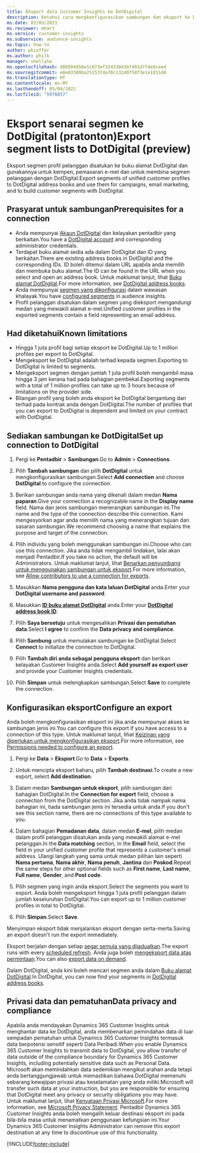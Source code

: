 ```yaml
---
title: Eksport data Customer Insights ke DotDigital
description: Ketahui cara mengkonfigurasikan sambungan dan eksport ke DotDigital.
ms.date: 03/03/2021
ms.reviewer: mhart
ms.service: customer-insights
ms.subservice: audience-insights
ms.topic: how-to
author: pkieffer
ms.author: philk
manager: shellyha
ms.openlocfilehash: d08504856e1c673ef32433b83bf491d7f4e8cee4
ms.sourcegitcommit: e8e03309ba2515374a70c132d0758f3e1e1851d0
ms.translationtype: HT
ms.contentlocale: ms-MY
ms.lasthandoff: 05/04/2021
ms.locfileid: "5976857"
---
```

# <a name="export-segment-lists-to-dotdigital-preview"></a><span data-ttu-id="87b95-103">Eksport senarai segmen ke DotDigital (pratonton)</span><span class="sxs-lookup"><span data-stu-id="87b95-103">Export segment lists to DotDigital (preview)</span></span>

<span data-ttu-id="87b95-104">Eksport segmen profil pelanggan disatukan ke buku alamat DotDigital dan gunakannya untuk kempen, pemasaran e-mel dan untuk membina segmen pelanggan dengan DotDigital.</span><span class="sxs-lookup"><span data-stu-id="87b95-104">Export segments of unified customer profiles to DotDigital address books and use them for campaigns, email marketing, and to build customer segments with DotDigital.</span></span> 

## <a name="prerequisites-for-a-connection"></a><span data-ttu-id="87b95-105">Prasyarat untuk sambungan</span><span class="sxs-lookup"><span data-stu-id="87b95-105">Prerequisites for a connection</span></span>

-   <span data-ttu-id="87b95-106">Anda mempunyai [Akaun DotDigital](https://dotdigital.com/) dan kelayakan pentadbir yang berkaitan.</span><span class="sxs-lookup"><span data-stu-id="87b95-106">You have a [DotDigital account](https://dotdigital.com/) and corresponding administrator credentials.</span></span>
-   <span data-ttu-id="87b95-107">Terdapat buku alamat sedia ada dalam DotDigital dan ID yang berkaitan.</span><span class="sxs-lookup"><span data-stu-id="87b95-107">There are existing address books in DotDigital and the corresponding IDs.</span></span> <span data-ttu-id="87b95-108">ID boleh ditemui dalam URL apabila anda memilih dan membuka buku alamat.</span><span class="sxs-lookup"><span data-stu-id="87b95-108">The ID can be found in the URL when you select and open an address book.</span></span> <span data-ttu-id="87b95-109">Untuk maklumat lanjut, lihat [Buku alamat DotDigital](https://support.dotdigital.com/hc/articles/212211968-Creating-an-address-book).</span><span class="sxs-lookup"><span data-stu-id="87b95-109">For more information, see [DotDigital address books](https://support.dotdigital.com/hc/articles/212211968-Creating-an-address-book).</span></span>
-   <span data-ttu-id="87b95-110">Anda mempunyai [segmen yang dikonfigurasi](segments.md) dalam wawasan khalayak.</span><span class="sxs-lookup"><span data-stu-id="87b95-110">You have [configured segments](segments.md) in audience insights.</span></span>
-   <span data-ttu-id="87b95-111">Profil pelanggan disatukan dalam segmen yang dieksport mengandungi medan yang mewakili alamat e-mel.</span><span class="sxs-lookup"><span data-stu-id="87b95-111">Unified customer profiles in the exported segments contain a field representing an email address.</span></span>

## <a name="known-limitations"></a><span data-ttu-id="87b95-112">Had diketahui</span><span class="sxs-lookup"><span data-stu-id="87b95-112">Known limitations</span></span>

- <span data-ttu-id="87b95-113">Hingga 1 juta profil bagi setiap eksport ke DotDigital.</span><span class="sxs-lookup"><span data-stu-id="87b95-113">Up to 1 million profiles per export to DotDigital.</span></span>
- <span data-ttu-id="87b95-114">Mengeksport ke DotDigital adalah terhad kepada segmen.</span><span class="sxs-lookup"><span data-stu-id="87b95-114">Exporting to DotDigital is limited to segments.</span></span>
- <span data-ttu-id="87b95-115">Mengeksport segmen dengan jumlah 1 juta profil boleh mengambil masa hingga 3 jam kerana had pada bahagian pembekal.</span><span class="sxs-lookup"><span data-stu-id="87b95-115">Exporting segments with a total of 1 million profiles can take up to 3 hours because of limitations on the provider side.</span></span> 
- <span data-ttu-id="87b95-116">Bilangan profil yang boleh anda eksport ke DotDigital bergantung dan terhad pada kontrak anda dengan DotDigital.</span><span class="sxs-lookup"><span data-stu-id="87b95-116">The number of profiles that you can export to DotDigital is dependent and limited on your contract with DotDigital.</span></span>

## <a name="set-up-connection-to-dotdigital"></a><span data-ttu-id="87b95-117">Sediakan sambungan ke DotDigital</span><span class="sxs-lookup"><span data-stu-id="87b95-117">Set up connection to DotDigital</span></span>

1. <span data-ttu-id="87b95-118">Pergi ke **Pentadbir** > **Sambungan**.</span><span class="sxs-lookup"><span data-stu-id="87b95-118">Go to **Admin** > **Connections**.</span></span>

1. <span data-ttu-id="87b95-119">Pilih **Tambah sambungan** dan pilih **DotDigital** untuk mengkonfigurasikan sambungan.</span><span class="sxs-lookup"><span data-stu-id="87b95-119">Select **Add connection** and choose **DotDigital** to configure the connection.</span></span>

1. <span data-ttu-id="87b95-120">Berikan sambungan anda nama yang dikenali dalam medan **Nama paparan**.</span><span class="sxs-lookup"><span data-stu-id="87b95-120">Give your connection a recognizable name in the **Display name** field.</span></span> <span data-ttu-id="87b95-121">Nama dan jenis sambungan menerangkan sambungan ini.</span><span class="sxs-lookup"><span data-stu-id="87b95-121">The name and the type of the connection describe this connection.</span></span> <span data-ttu-id="87b95-122">Kami mengesyorkan agar anda memilih nama yang menerangkan tujuan dan sasaran sambungan.</span><span class="sxs-lookup"><span data-stu-id="87b95-122">We recommend choosing a name that explains the purpose and target of the connection.</span></span>

1. <span data-ttu-id="87b95-123">Pilih individu yang boleh menggunakan sambungan ini.</span><span class="sxs-lookup"><span data-stu-id="87b95-123">Choose who can use this connection.</span></span> <span data-ttu-id="87b95-124">Jika anda tidak mengambil tindakan, lalai akan menjadi Pentadbir.</span><span class="sxs-lookup"><span data-stu-id="87b95-124">If you take no action, the default will be Administrators.</span></span> <span data-ttu-id="87b95-125">Untuk maklumat lanjut, lihat [Benarkan penyumbang untuk menggunakan sambungan untuk eksport](connections.md#allow-contributors-to-use-a-connection-for-exports).</span><span class="sxs-lookup"><span data-stu-id="87b95-125">For more information, see [Allow contributors to use a connection for exports](connections.md#allow-contributors-to-use-a-connection-for-exports).</span></span>

1. <span data-ttu-id="87b95-126">Masukkan **Nama pengguna dan kata laluan DotDigital** anda.</span><span class="sxs-lookup"><span data-stu-id="87b95-126">Enter your **DotDigital username and password**.</span></span>

1. <span data-ttu-id="87b95-127">Masukkan **[ID buku alamat DotDigital](https://support.dotdigital.com/hc/articles/212211968-Creating-an-address-book)** anda.</span><span class="sxs-lookup"><span data-stu-id="87b95-127">Enter your **[DotDigital address book ID](https://support.dotdigital.com/hc/articles/212211968-Creating-an-address-book)**.</span></span>

1. <span data-ttu-id="87b95-128">Pilih **Saya bersetuju** untuk mengesahkan **Privasi dan pematuhan data**.</span><span class="sxs-lookup"><span data-stu-id="87b95-128">Select **I agree** to confirm the **Data privacy and compliance**.</span></span>

1. <span data-ttu-id="87b95-129">Pilih **Sambung** untuk memulakan sambungan ke DotDigital.</span><span class="sxs-lookup"><span data-stu-id="87b95-129">Select **Connect** to initialize the connection to DotDigital.</span></span>

1. <span data-ttu-id="87b95-130">Pilih **Tambah diri anda sebagai pengguna eksport** dan berikan kelayakan Customer Insights anda.</span><span class="sxs-lookup"><span data-stu-id="87b95-130">Select **Add yourself as export user** and provide your Customer Insights credentials.</span></span>

1. <span data-ttu-id="87b95-131">Pilih **Simpan** untuk melengkapkan sambungan.</span><span class="sxs-lookup"><span data-stu-id="87b95-131">Select **Save** to complete the connection.</span></span> 

## <a name="configure-an-export"></a><span data-ttu-id="87b95-132">Konfigurasikan eksport</span><span class="sxs-lookup"><span data-stu-id="87b95-132">Configure an export</span></span>

<span data-ttu-id="87b95-133">Anda boleh mengkonfigurasikan eksport ini jika anda mempunyai akses ke sambungan jenis ini.</span><span class="sxs-lookup"><span data-stu-id="87b95-133">You can configure this export if you have access to a connection of this type.</span></span> <span data-ttu-id="87b95-134">Untuk maklumat lanjut, lihat [Keizinan yang diperlukan untuk mengkonfigurasikan eksport](export-destinations.md#set-up-a-new-export).</span><span class="sxs-lookup"><span data-stu-id="87b95-134">For more information, see [Permissions needed to configure an export](export-destinations.md#set-up-a-new-export).</span></span>

1. <span data-ttu-id="87b95-135">Pergi ke **Data** > **Eksport**.</span><span class="sxs-lookup"><span data-stu-id="87b95-135">Go to **Data** > **Exports**.</span></span>

1. <span data-ttu-id="87b95-136">Untuk mencipta eksport baharu, pilih **Tambah destinasi**.</span><span class="sxs-lookup"><span data-stu-id="87b95-136">To create a new export, select **Add destination**.</span></span>

1. <span data-ttu-id="87b95-137">Dalam medan **Sambungan untuk eksport**, pilih sambungan dari bahagian DotDigital.</span><span class="sxs-lookup"><span data-stu-id="87b95-137">In the **Connection for export** field, choose a connection from the DotDigital section.</span></span> <span data-ttu-id="87b95-138">Jika anda tidak nampak nama bahagian ini, tiada sambungan jenis ini tersedia untuk anda.</span><span class="sxs-lookup"><span data-stu-id="87b95-138">If you don't see this section name, there are no connections of this type available to you.</span></span>


1. <span data-ttu-id="87b95-139">Dalam bahagian **Pemadanan data**, dalam medan **E-mel**, pilih medan dalam profil pelanggan disatukan anda yang mewakili alamat e-mel pelanggan.</span><span class="sxs-lookup"><span data-stu-id="87b95-139">In the **Data matching** section, in the **Email** field, select the field in your unified customer profile that represents a customer's email address.</span></span> <span data-ttu-id="87b95-140">Ulangi langkah yang sama untuk medan pilihan lain seperti **Nama pertama**, **Nama akhir**, **Nama penuh**, **Jantina** dan **Poskod**.</span><span class="sxs-lookup"><span data-stu-id="87b95-140">Repeat the same steps for other optional fields such as **First name**, **Last name**, **Full name**, **Gender**, and **Post code**.</span></span>

1. <span data-ttu-id="87b95-141">Pilih segmen yang ingin anda eksport.</span><span class="sxs-lookup"><span data-stu-id="87b95-141">Select the segments you want to export.</span></span> <span data-ttu-id="87b95-142">Anda boleh mengeksport hingga 1 juta profil pelanggan dalam jumlah keseluruhan DotDigital.</span><span class="sxs-lookup"><span data-stu-id="87b95-142">You can export up to 1 million customer profiles in total to DotDigital.</span></span>

1. <span data-ttu-id="87b95-143">Pilih **Simpan**.</span><span class="sxs-lookup"><span data-stu-id="87b95-143">Select **Save**.</span></span>

<span data-ttu-id="87b95-144">Menyimpan eksport tidak menjalankan eksport dengan serta-merta.</span><span class="sxs-lookup"><span data-stu-id="87b95-144">Saving an export doesn't run the export immediately.</span></span>

<span data-ttu-id="87b95-145">Eksport berjalan dengan setiap [segar semula yang dijadualkan](system.md#schedule-tab).</span><span class="sxs-lookup"><span data-stu-id="87b95-145">The export runs with every [scheduled refresh](system.md#schedule-tab).</span></span> <span data-ttu-id="87b95-146">Anda juga boleh [mengeksport data atas permintaan](export-destinations.md#run-exports-on-demand).</span><span class="sxs-lookup"><span data-stu-id="87b95-146">You can also [export data on demand](export-destinations.md#run-exports-on-demand).</span></span> 
 
<span data-ttu-id="87b95-147">Dalam DotDigital, anda kini boleh mencari segmen anda dalam [Buku alamat DotDigital](https://support.dotdigital.com/hc/articles/212211968-Creating-an-address-book).</span><span class="sxs-lookup"><span data-stu-id="87b95-147">In DotDigital, you can now find your segments in [DotDigital address books](https://support.dotdigital.com/hc/articles/212211968-Creating-an-address-book).</span></span>


## <a name="data-privacy-and-compliance"></a><span data-ttu-id="87b95-148">Privasi data dan pematuhan</span><span class="sxs-lookup"><span data-stu-id="87b95-148">Data privacy and compliance</span></span>

<span data-ttu-id="87b95-149">Apabila anda mendayakan Dynamics 365 Customer Insights untuk menghantar data ke DotDigital, anda membenarkan pemindahan data di luar sempadan pematuhan untuk Dynamics 365 Customer Insights termasuk data berpotensi sensitif seperti Data Peribadi.</span><span class="sxs-lookup"><span data-stu-id="87b95-149">When you enable Dynamics 365 Customer Insights to transmit data to DotDigital, you allow transfer of data outside of the compliance boundary for Dynamics 365 Customer Insights, including potentially sensitive data such as Personal Data.</span></span> <span data-ttu-id="87b95-150">Microsoft akan memindahkan data sedemikian mengikut arahan anda tetapi anda bertanggungjawab untuk memastikan bahawa DotDigital memenuhi sebarang kewajipan privasi atau keselamatan yang anda miliki.</span><span class="sxs-lookup"><span data-stu-id="87b95-150">Microsoft will transfer such data at your instruction, but you are responsible for ensuring that DotDigital meet any privacy or security obligations you may have.</span></span> <span data-ttu-id="87b95-151">Untuk maklumat lanjut, lihat [Kenyataan Privasi Microsoft](https://go.microsoft.com/fwlink/?linkid=396732).</span><span class="sxs-lookup"><span data-stu-id="87b95-151">For more information, see [Microsoft Privacy Statement](https://go.microsoft.com/fwlink/?linkid=396732).</span></span>
<span data-ttu-id="87b95-152">Pentadbir Dynamics 365 Customer Insights anda boleh mengalih keluar destinasi eksport ini pada bila-bila masa untuk menamatkan penggunaan kefungsian ini.</span><span class="sxs-lookup"><span data-stu-id="87b95-152">Your Dynamics 365 Customer Insights Administrator can remove this export destination at any time to discontinue use of this functionality.</span></span>


[!INCLUDE[footer-include](../includes/footer-banner.md)]
